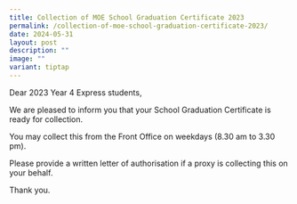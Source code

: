 ```yaml
---
title: Collection of MOE School Graduation Certificate 2023
permalink: /collection-of-moe-school-graduation-certificate-2023/
date: 2024-05-31
layout: post
description: ""
image: ""
variant: tiptap
---
```

<p>Dear 2023 Year 4 Express students,</p>
<p>We are pleased to inform you that your School Graduation Certificate is
ready for collection.</p>
<p>You may collect this from the Front Office on weekdays (8.30 am to 3.30
pm).</p>
<p>Please provide a written letter of authorisation if a proxy is collecting
this on your behalf.</p>
<p>Thank you.</p>
<p>&nbsp;</p>